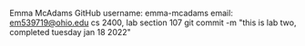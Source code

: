 Emma McAdams
GitHub username: emma-mcadams
email: em539719@ohio.edu
cs 2400, lab section 107
git commit -m "this is lab two, completed tuesday jan 18 2022"
